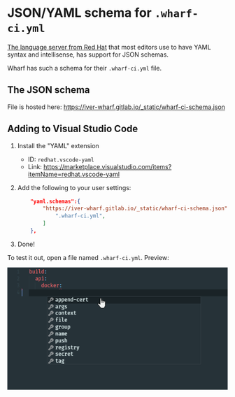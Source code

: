 # JSON/YAML schema for `.wharf-ci.yml`

[The language server from Red Hat](https://github.com/redhat-developer/yaml-language-server#readme)
that most editors use to have YAML syntax and intellisense, has support for JSON
schemas.

Wharf has such a schema for their `.wharf-ci.yml` file. 

## The JSON schema

File is hosted here: <https://iver-wharf.gitlab.io/_static/wharf-ci-schema.json>

## Adding to Visual Studio Code

<!-- panels:start -->

<!-- div:left-panel -->

1. Install the "YAML" extension

   - ID: `redhat.vscode-yaml`
   - Link: <https://marketplace.visualstudio.com/items?itemName=redhat.vscode-yaml>

2. Add the following to your user settings:

   ```json
       "yaml.schemas":{
           "https://iver-wharf.gitlab.io/_static/wharf-ci-schema.json": [
               ".wharf-ci.yml",
           ]
       },
   ```

3. Done!

<!-- div:right-panel -->

To test it out, open a file named `.wharf-ci.yml`. Preview:

![image](../_images/wharf-ci-yml-json-schema-preview.png)

<!-- panels:end -->
